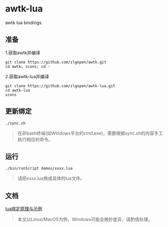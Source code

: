 # awtk-lua

awtk lua bindings.

## 准备

1.获取awtk并编译

```
git clone https://github.com/zlgopen/awtk.git
cd awtk; scons; cd -
```

2.获取awtk-lua并编译

```
git clone https://github.com/zlgopen/awtk-lua.git
cd awtk-lua
scons
```

## 更新绑定

```
./sync.sh
```

> 在非bash终端(如Windows平台的cmd.exe)，需要根据sync.sh的内容手工执行相应的命令。

## 运行

```
./bin/runScript demos/xxxx.lua
```
> 请把xxxx.lua换成具体的lua文件。

## 文档

[lua绑定原理与示例](docs/binding_lua.md)

> 本文以Linux/MacOS为例，Windows可能会微妙差异，请酌情处理。
